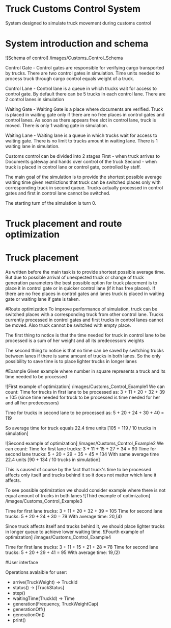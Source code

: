 # Truck Customs Control System
System designed to simulate truck movement during customs control

# System introduction and schema
![Schema of control] /images/Customs_Control_Schema

Control Gate - Control gates are responsible for verifying cargo transported by trucks.
There are two control gates in simulation. Time units needed to process truck through cargo control equals weight of a truck.

Control Lane - Control lane is a queue in which trucks wait for access to control gate.
By default there can be 5 trucks in each control lane. There are 2 control lanes in simulation

Waiting Gate - Waiting Gate is a place where documents are verified.
Truck is placed in waiting gate only if there are no free places in control gates and control lanes.
As soon as there appears free slot in control lane, truck is moved.
There is only 1 waiting gate in simulation.

Waiting Lane - Waiting lane is a queue in which trucks wait for access to waiting gate.
There is no limit to trucks amount in waiting lane. There is 1 waiting lane in simulation.

Customs control can be divided into 2 stages
First - when truck arrives to Documents gateway and hands over control of the truck
Second - when truck is placed in control lane or control gate, controlled by staff.

The main goal of the simulation is to provide the shortest possible average waiting time
given restrictions that truck can be switched places only with corresponding truck in second queue.
Trucks actually processed in control gates and first in control lane cannot be switched.

The starting turn of the simulation is turn 0.


# Truck placement and route optimization

# Truck placement
As written before the main task is to provide shortest possible average time.
But due to possible arrival of unexpected truck or change of truck generation parameters
the best possible option for truck placement is to place it in control gate or in quicker control lane (if it has free places).
If there are no free places in control gates and lanes truck is placed in waiting gate or waiting lane if gate is taken.

#Route optimization
To improve performance of simulation, truck can be switched places with a corresponding truck from other control lane.
Trucks currently processed in control gates and first trucks in control lanes cannot be moved.
Also truck cannot be switched with empty place.

The first thing to notice is that the time needed for truck in control lane to be processed is
a sum of her weight and all its predecessors weights

The second thing to notice is that no time can be saved by switching trucks between lanes if there is same amount of trucks in both lanes.
So the only possibility to save time is to place lighter trucks in longer lanes

#Example
Given example where number in square represents a truck and its time needed to be processed

![First example of optimization] /images/Customs_Control_Example1
We can count:
Time for trucks in first lane to be processed as: 3 + 11 + 20 + 32 + 39 = 105
(since time needed for truck to be processed is time needed for her and all her predecessors)

Time for trucks in second lane to be processed as: 5 + 20 + 24 + 30 + 40 = 119 

So average time for truck equals 22.4 time units [105 + 119 / 10 trucks in simulation]

![Second example of optimization] /images/Customs_Control_Example2
We can count:
Time for first lane trucks: 3 + 11 + 15 + 27 + 34 = 90
Time for second lane trucks: 5 + 20 + 29 + 35 + 45 = 134
With same average time 22.4 units [90 + 134 / 10 trucks in simulation]

This is caused of course by the fact that truck's time to be processed affects only itself
and trucks behind it so it does not matter which lane it affects.

To see possible optimization we should consider example where there is not equal amount of trucks in both lanes
![Third example of optimization] /images/Customs_Control_Example3

Time for first lane trucks: 3 + 11 + 20 + 32 + 39 = 105
Time for second lane trucks: 5 + 20 + 24 + 30 = 79
With average time: 20,(4)

Since truck affects itself and trucks behind it, we should place lighter trucks in longer queue
to achieve lower waiting time.
![Fourth example of optimization] /images/Customs_Control_Example4

Time for first lane trucks: 3 + 11 + 15 + 21 + 28 = 78
Time for second lane trucks: 5 + 20 + 29 + 41 = 95
With average time: 19,(2)

#User interface

Operations avalaible for user:

- arrive(TruckWeight) -> TruckId
- status() -> [TruckStatus]
- step()
- waitingTime(TruckId) -> Time
- generation(Frequency, TruckWeightCap)
- generationOff()
- generationOn()
- print()





